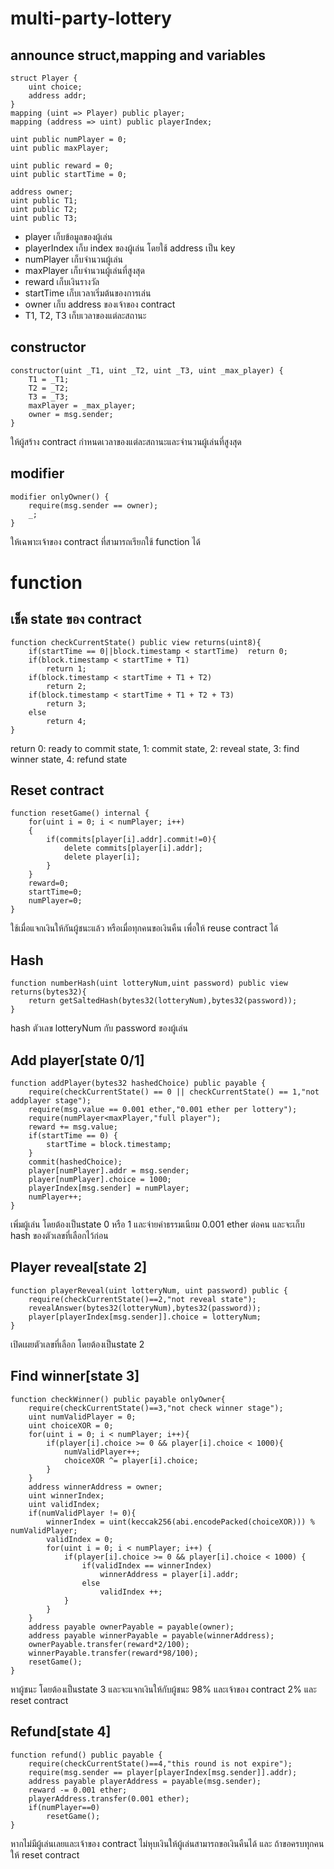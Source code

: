 # multi-party-lottery

## announce struct,mapping and variables

```solidity
struct Player {
    uint choice;
    address addr;
}
mapping (uint => Player) public player;
mapping (address => uint) public playerIndex;

uint public numPlayer = 0;
uint public maxPlayer;

uint public reward = 0;
uint public startTime = 0;

address owner;
uint public T1;
uint public T2;
uint public T3;
```

- player เก็บข้อมูลของผู้เล่น
- playerIndex เก็บ index ของผู้เล่น โดยใช้ address เป็น key
- numPlayer เก็บจำนวนผู้เล่น
- maxPlayer เก็บจำนวนผู้เล่นที่สูงสุด
- reward เก็บเงินรางวัล
- startTime เก็บเวลาเริ่มต้นของการเล่น
- owner เก็บ address ของเจ้าของ contract
- T1, T2, T3 เก็บเวลาของแต่ละสถานะ

## constructor

```solidity
constructor(uint _T1, uint _T2, uint _T3, uint _max_player) {
    T1 = _T1;
    T2 = _T2;
    T3 = _T3;
    maxPlayer = _max_player;
    owner = msg.sender;
}
```
ให้ผู้สร้าง contract กำหนดเวลาของแต่ละสถานะและจำนวนผู้เล่นที่สูงสุด

## modifier

```solidity
modifier onlyOwner() {
    require(msg.sender == owner);
    _;
}
```

ให้เฉพาะเจ้าของ contract ที่สามารถเรียกใช้ function ได้

# function

## เช็ค state ของ contract

```solidity
function checkCurrentState() public view returns(uint8){
    if(startTime == 0||block.timestamp < startTime)  return 0;
    if(block.timestamp < startTime + T1)
        return 1;
    if(block.timestamp < startTime + T1 + T2)
        return 2;
    if(block.timestamp < startTime + T1 + T2 + T3)
        return 3;
    else
        return 4;
}
```

return 0: ready to commit state, 1: commit state, 2: reveal state, 3: find winner state, 4: refund state

## Reset contract

```solidity
function resetGame() internal {
    for(uint i = 0; i < numPlayer; i++)
    {
        if(commits[player[i].addr].commit!=0){
            delete commits[player[i].addr];
            delete player[i];
        }
    }
    reward=0;
    startTime=0;
    numPlayer=0;
}
```

ใช้เมื่อแจกเงินให้กันผู้ชนะแล้ว หรือเมื่อทุกคนขอเงินคืน เพื่อให้ reuse contract ได้

## Hash

```solidity
function numberHash(uint lotteryNum,uint password) public view returns(bytes32){
    return getSaltedHash(bytes32(lotteryNum),bytes32(password));
}
```

hash ตัวเลข lotteryNum กับ password ของผู้เล่น

## Add player[state 0/1]

```solidity
function addPlayer(bytes32 hashedChoice) public payable {
    require(checkCurrentState() == 0 || checkCurrentState() == 1,"not addplayer stage");
    require(msg.value == 0.001 ether,"0.001 ether per lottery");
    require(numPlayer<maxPlayer,"full player");
    reward += msg.value;
    if(startTime == 0) {
        startTime = block.timestamp;
    }
    commit(hashedChoice);
    player[numPlayer].addr = msg.sender;
    player[numPlayer].choice = 1000;
    playerIndex[msg.sender] = numPlayer;
    numPlayer++;
}
```

เพิ่มผู้เล่น โดยต้องเป็นstate 0 หรือ 1 และจ่ายค่าธรรมเนียม 0.001 ether ต่อคน และจะเก็บ hash ของตัวเลขที่เลือกไว้ก่อน

## Player reveal[state 2]

```solidity
function playerReveal(uint lotteryNum, uint password) public {
    require(checkCurrentState()==2,"not reveal state");
    revealAnswer(bytes32(lotteryNum),bytes32(password));
    player[playerIndex[msg.sender]].choice = lotteryNum;
}
```

เปิดเผยตัวเลขที่เลือก โดยต้องเป็นstate 2

## Find winner[state 3]

```solidity
function checkWinner() public payable onlyOwner{
    require(checkCurrentState()==3,"not check winner stage");
    uint numValidPlayer = 0;
    uint choiceXOR = 0;
    for(uint i = 0; i < numPlayer; i++){
        if(player[i].choice >= 0 && player[i].choice < 1000){
            numValidPlayer++;
            choiceXOR ^= player[i].choice;
        }
    }
    address winnerAddress = owner;
    uint winnerIndex;
    uint validIndex;
    if(numValidPlayer != 0){
        winnerIndex = uint(keccak256(abi.encodePacked(choiceXOR))) % numValidPlayer;
        validIndex = 0;
        for(uint i = 0; i < numPlayer; i++) {
            if(player[i].choice >= 0 && player[i].choice < 1000) {
                if(validIndex == winnerIndex)
                    winnerAddress = player[i].addr;
                else
                    validIndex ++;
            }
        }
    }
    address payable ownerPayable = payable(owner);
    address payable winnerPayable = payable(winnerAddress);
    ownerPayable.transfer(reward*2/100);
    winnerPayable.transfer(reward*98/100);
    resetGame();
}
```

หาผู้ชนะ โดยต้องเป็นstate 3 และจะแจกเงินให้กับผู้ชนะ 98% และเจ้าของ contract 2% และ reset contract

## Refund[state 4]

```solidity
function refund() public payable {
    require(checkCurrentState()==4,"this round is not expire");
    require(msg.sender == player[playerIndex[msg.sender]].addr);
    address payable playerAddress = payable(msg.sender);
    reward -= 0.001 ether;
    playerAddress.transfer(0.001 ether);
    if(numPlayer==0)
        resetGame();
}
```

หากไม่มีผู้เล่นเลยและเจ้าของ contract ไม่หุบเงินให้ผู้เล่นสามารถขอเงินคืนได้ และ ถ้าขอครบทุกคนให้ reset contract

